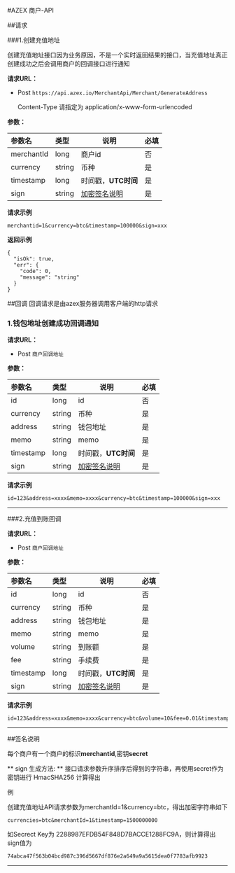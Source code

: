 ﻿#AZEX 商户-API 

##请求

###1.创建充值地址

创建充值地址接口因为业务原因，不是一个实时返回结果的接口，当充值地址真正创建成功之后会调用商户的回调接口进行通知

**请求URL：** 
- Post ` https://api.azex.io/MerchantApi/Merchant/GenerateAddress `

  Content-Type 请指定为 application/x-www-form-urlencoded


**参数：** 

|参数名|类型|说明|必填|
|:-----  |:-----|----- |-------|
|merchantId |long   |商户id  |否 |
|currency |string   |币种  |是|
|timestamp |long   |时间戳，**UTC时间**  |是|
|sign |string   |[加密签名说明](/#签名说明)  |是|

**请求示例**
```
merchantid=1&currency=btc&timestamp=100000&sign=xxx
```

 **返回示例**

``` 
{
  "isOk": true,
  "err": {
    "code": 0,
    "message": "string"
  }
}
```


##回调
回调请求是由azex服务器调用客户端的http请求


### 1.钱包地址创建成功回调通知



**请求URL：** 
- Post ` 商户回调地址 `
  
  


**参数：** 

|参数名|类型|说明|必填|
|:-----  |:-----|----- |-------|
|id |long   |id  |否 |
|currency |string   |币种  |是|
|address |string   |钱包地址  |是|
|memo |string   |memo  |是|
|timestamp |long   |时间戳，**UTC时间**  |是|
|sign |string   |[加密签名说明](/#签名说明) |是|

**请求示例**
```
id=123&address=xxxx&memo=xxxx&currency=btc&timestamp=100000&sign=xxx
```

---



###2.充值到账回调



**请求URL：** 
- Post ` 商户回调地址 `
  
  


**参数：** 

|参数名|类型|说明|必填|
|:-----  |:-----|----- |-------|
|id |long   |id  |否 |
|currency |string   |币种  |是|
|address |string   |钱包地址  |是|
|memo |string   |memo  |是|
|volume |string   |到账额  |是|
|fee |string   |手续费  |是|
|timestamp |long   |时间戳，**UTC时间**  |是|
|sign |string   |[加密签名说明](/#签名说明) |是|

**请求示例**
```
id=123&address=xxxx&memo=xxxx&currency=btc&volume=10&fee=0.01&timestamp=100000&sign=xxx
```

---


##签名说明



每个商户有一个商户的标识**merchantid**,密钥**secret**

** sign 生成方法: ** 接口请求参数升序排序后得到的字符串，再使用secret作为密钥进行 HmacSHA256 计算得出

例

创建充值地址API请求参数为merchantId=1&currency=btc，得出加密字符串如下

```
currencies=btc&merchantId=1&timestamp=1500000000
```

如Secrect Key为 2288987EFDB54F848D7BACCE1288FC9A，则计算得出sign值为
```
74abca47f563b04bcd987c396d5667df876e2a649a9a5615dea0f7783afb9923
```


  


------------



